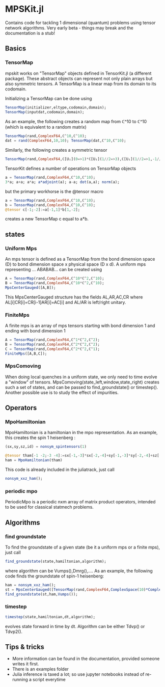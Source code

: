 # MPSKit.jl

Contains code for tackling 1 dimensional (quantum) problems using tensor network algorithms.
Very early beta - things may break and the documentation is a stub!

## Basics

### TensorMap
mpskit works on "TensorMap" objects defined in TensorKit.jl (a different package). These abstract objects can represent not only plain arrays but also symmetric tensors. A TensorMap is a linear map from its domain to its codomain.

Initializing a TensorMap can be done using
```julia
TensorMap(initializer,eltype,codomain,domain);
TensorMap(inputdat,codomain,domain);
```

As an example, the following creates a random map from ℂ^10 to ℂ^10 (which is equivalent to a random matrix)
```julia
TensorMap(rand,ComplexF64,ℂ^10,ℂ^10);
dat = rand(ComplexF64,10,10); TensorMap(dat,ℂ^10,ℂ^10);
```
Similarly, the following creates a symmetric tensor
```julia
TensorMap(rand,ComplexF64,ℂ[U₁](0=>1)*ℂ[U₁](1//2=>3),ℂ[U₁](1//2=>1,-1//2=>2))
```

TensorKit defines a number of operations on TensorMap objects
```julia
a = TensorMap(rand,ComplexF64,ℂ^10,ℂ^10);
3*a; a+a; a*a; a*adjoint(a); a-a; dot(a,a); norm(a);
```

but the primary workhorse is the @tensor macro
```julia
a = TensorMap(rand,ComplexF64,ℂ^10,ℂ^10);
b = TensorMap(rand,ComplexF64,ℂ^10,ℂ^10);
@tensor c[-1;-2]:=a[-1,1]*b[1,-2];
```
creates a new TensorMap c equal to a*b.

## states
### Uniform Mps

An mps tensor is defined as a TensorMap from the bond dimension space (D) to bond dimension space x physical space (D x d). A uniform mps representing ... ABABAB... can be created using
```julia
A = TensorMap(rand,ComplexF64,ℂ^10*ℂ^2,ℂ^10);
B = TensorMap(rand,ComplexF64,ℂ^10*ℂ^2,ℂ^10);
MpsCenterGauged([A,B]);
```

This MpsCenterGauged structure has the fields AL,AR,AC,CR where AL[i]CR[i]=CR[i-1]AR[i]=AC[i] and AL/AR is left/right unitary.

### FiniteMps

A finite mps is an array of mps tensors starting with bond dimension 1 and ending with bond dimension 1
```julia
A = TensorMap(rand,ComplexF64,ℂ^1*ℂ^2,ℂ^2);
B = TensorMap(rand,ComplexF64,ℂ^2*ℂ^2,ℂ^2);
C = TensorMap(rand,ComplexF64,ℂ^2*ℂ^2,ℂ^1);
FiniteMps([A,B,C]);
```

### MpsComoving

When doing local quenches in a uniform state, we only need to time evolve a "window" of tensors. MpsComoving(state_left,window,state_right) creates such a set of states, and can be passed to find_groundstate() or timestep(). Another possible use is to study the effect of impurities.

## Operators
### MpoHamiltonian

MpoHamiltonian is a hamiltonian in the mpo representation. As an example, this creates the spin 1 heisenberg :
```julia
(sx,sy,sz,id) = nonsym_spintensors(1)

@tensor tham[-1 -2;-3 -4]:=sx[-1,-3]*sx[-2,-4]+sy[-1,-3]*sy[-2,-4]+sz[-1,-3]*sz[-2,-4]
ham = MpoHamiltonian(tham)
```

This code is already included in the juliatrack, just call
```julia
nonsym_xxz_ham();
```
### periodic mpo

PeriodicMpo is a periodic nxm array of matrix product operators, intended to be used for classical statmech problems.

## Algorithms
### find groundstate

To find the groundstate of a given state (be it a uniform mps or a finite mps), just call
```julia
find_groundstate(state,hamiltonian,algorithm);
```

where algorithm can be Vumps(),Dmrg(),.... As an example, the following code finds the groundstate of spin-1 heisenberg:
```julia
ham = nonsym_xxz_ham();
st = MpsCenterGauged([TensorMap(rand,ComplexF64,ComplexSpace(10)*ComplexSpace(3),ComplexSpace(10))]);
find_groundstate(st,ham,Vumps());
```

### timestep


```julia
timestep(state,hamiltonian,dt,algorithm);
```

evolves state forward in time by dt. Algorithm can be either Tdvp() or Tdvp2().


## Tips & tricks

- More information can be found in the documentation, provided someone writes it first.
- There is an examples folder
- Julia inference is taxed a lot; so use jupyter notebooks instead of re-running a script everytime
